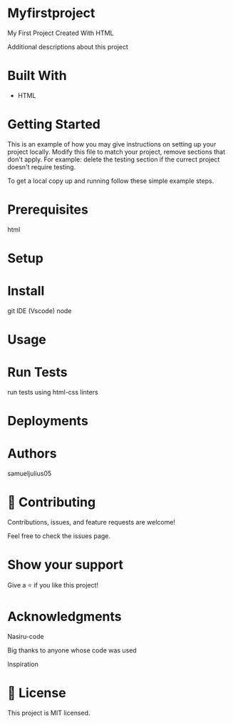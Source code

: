 # Myfirstproject
My First Project Created With HTML

Additional descriptions about this project

# Built With

- HTML

# Getting Started

This is an example of how you may give instructions on setting up your project locally. Modify this file to match your project, remove sections that don't apply. For example: delete the testing section if the currect project doesn't require testing.

To get a local copy up and running follow these simple example steps.

# Prerequisites

html
# Setup

# Install

git IDE (Vscode) node

# Usage

# Run Tests

run tests using html-css linters

# Deployments

# Authors

samueljulius05

# 🤝 Contributing

Contributions, issues, and feature requests are welcome!

Feel free to check the issues page.

# Show your support

Give a ⭐️ if you like this project!

# Acknowledgments

Nasiru-code

Big thanks to anyone whose code was used

Inspiration

# 📝 License

This project is MIT licensed.



